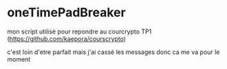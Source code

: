 # oneTimePadBreaker
mon script utilisé pour repondre au courcrypto TP1 (https://github.com/kaepora/courscrypto)

c'est loin d'etre parfait mais j'ai cassé les messages donc ca me va pour le moment
